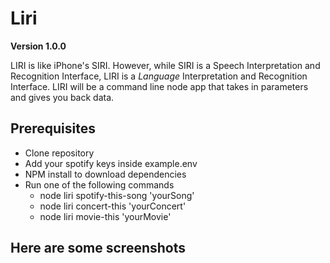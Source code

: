 # Liri

**Version 1.0.0**

LIRI is like iPhone's SIRI. However, while SIRI is a Speech Interpretation and Recognition Interface, LIRI is a _Language_ Interpretation and Recognition Interface. LIRI will be a command line node app that takes in parameters and gives you back data.

## Prerequisites
- Clone repository
- Add your spotify keys inside example.env
- NPM install to download dependencies
- Run one of the following commands
   * node liri spotify-this-song 'yourSong'
   * node liri concert-this 'yourConcert'
   * node liri movie-this 'yourMovie'

## Here are some screenshots
